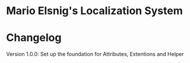 # Mario Elsnig's Localization System

# Changelog

Version 1.0.0:
	Set up the foundation for Attributes, Extentions and Helper